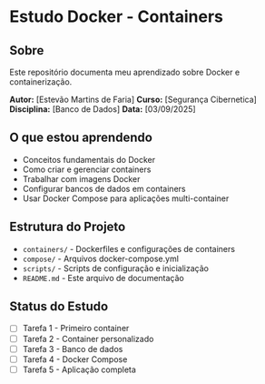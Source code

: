 # Estudo Docker - Containers

## Sobre
Este repositório documenta meu aprendizado sobre Docker e containerização.

**Autor:** [Estevão Martins de Faria]
**Curso:** [Segurança Cibernetica]
**Disciplina:** [Banco de Dados]
**Data:** [03/09/2025]

## O que estou aprendendo
- Conceitos fundamentais do Docker
- Como criar e gerenciar containers
- Trabalhar com imagens Docker
- Configurar bancos de dados em containers
- Usar Docker Compose para aplicações multi-container

## Estrutura do Projeto
- `containers/` - Dockerfiles e configurações de containers
- `compose/` - Arquivos docker-compose.yml
- `scripts/` - Scripts de configuração e inicialização
- `README.md` - Este arquivo de documentação

## Status do Estudo
- [ ] Tarefa 1 - Primeiro container
- [ ] Tarefa 2 - Container personalizado
- [ ] Tarefa 3 - Banco de dados
- [ ] Tarefa 4 - Docker Compose
- [ ] Tarefa 5 - Aplicação completa
